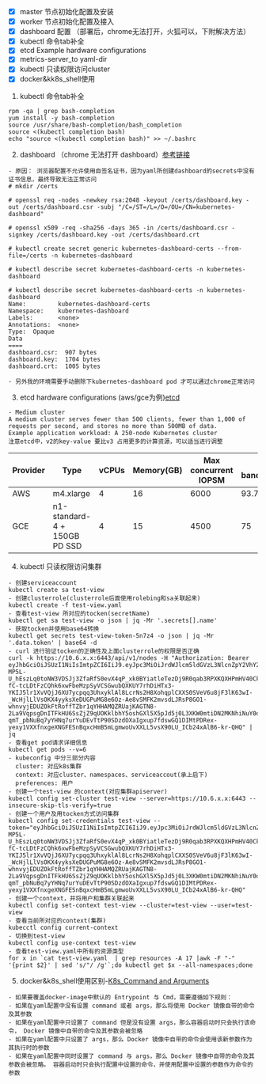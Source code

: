 - [x] master 节点初始化配置及安装
- [x] worker 节点初始化配置及接入
- [x] dashboard 配置 （部署后，chrome无法打开，火狐可以，下附解决方法）
- [x] kubectl 命令tab补全
- [x] etcd Example hardware configurations
- [x] metrics-server_to yaml-dir
- [x] kubectl 只读权限访问cluster
- [x] docker&kk8s_shell使用

1. kubectl 命令tab补全
```
rpm -qa | grep bash-completion
yum install -y bash-completion
source /usr/share/bash-completion/bash_completion
source <(kubectl completion bash)
echo "source <(kubectl completion bash)" >> ~/.bashrc
```
2. dashboard （chrome 无法打开 dashboard）[参考链接](https://github.com/kubernetes/dashboard/issues/2947)

```
- 原因： 浏览器配置不允许使用自签名证书，因为yaml所创建dashboard的secrets中没有证书信息，最终导致无法正常访问
# mkdir /certs

# openssl req -nodes -newkey rsa:2048 -keyout /certs/dashboard.key -out /certs/dashboard.csr -subj "/C=/ST=/L=/O=/OU=/CN=kubernetes-dashboard"

# openssl x509 -req -sha256 -days 365 -in /certs/dashboard.csr -signkey /certs/dashboard.key -out /certs/dashboard.crt

# kubectl create secret generic kubernetes-dashboard-certs --from-file=/certs -n kubernetes-dashboard

# kubectl describe secret kubernetes-dashboard-certs -n kubernetes-dashboard

# kubectl describe secret kubernetes-dashboard-certs -n kubernetes-dashboard                                         
Name:         kubernetes-dashboard-certs
Namespace:    kubernetes-dashboard
Labels:       <none>
Annotations:  <none>
Type:  Opaque
Data
====
dashboard.csr:  907 bytes
dashboard.key:  1704 bytes
dashboard.crt:  1005 bytes

- 另外我的环境需要手动删除下kubernetes-dashboard pod 才可以通过chrome正常访问
```
3. etcd hardware configurations (aws/gce为例)[etcd](https://etcd.io/docs/v3.4.0/op-guide/hardware/#example-hardware-configurations)
```
- Medium cluster
A medium cluster serves fewer than 500 clients, fewer than 1,000 of requests per second, and stores no more than 500MB of data.
Example application workload: A 250-node Kubernetes cluster
注意etcd中，v2的key-value 要比v3 占用更多的计算资源，可以适当进行调整
``` 
| Provider | Type | vCPUs | Memory(GB) | Max concurrent IOPSM | Disk bandwidth(MB/s) |
| -------- | ---- | ----- | ---------- | -------------------- | -------------------- |
| AWS | m4.xlarge | 4 | 16 | 6000 | 93.75 |
| GCE | n1-standard-4 + 150GB PD SSD | 4 | 15 | 4500 | 75 |

4. kubectl 只读权限访问集群
```
- 创建serviceaccount
kubectl create sa test-view
- 创建clusterrole(clusterrole后面使用rolebing和sa关联起来)
kubectl create -f test-view.yaml
- 查看test-view 所对应的tocken(secretName)
kubectl get sa test-view -o json | jq -Mr '.secrets[].name'
- 获取tocken并使用base64转换
kubectl get secrets test-view-token-5n7z4 -o json | jq -Mr '.data.token' | base64 -d
- curl 进行验证tocken的正确性及上面clusterrole的权限是否正确
curl -k https://10.6.x.x:6443/api/v1/nodes -H "Authorization: Bearer eyJhbGciOiJSUzI1NiIsImtpZCI6IiJ9.eyJpc3MiOiJrdWJlcm5ldGVzL3NlcnZpY2VhY2NvdW50Iiwia3ViZXJuZXRlcy5pby9zZXJ2aWNlYWNjb3VudC9uYW1lc3BhY2UiOiJkZWZhdWx0Iiwia3ViZXJuZXRlcy5pby9zZXJ2aWNlYWNjb3VudC9zZWNyZXQubmFtZSI6Im1hd2VpYmluZy12aWV3LXRva2VuLTVuN3o0Iiwia3ViZXJuZXRlcy5pby9zZXJ2aWNlYWNjb3VudC9zZXJ2aWNlLWFjY291bnQubmFtZSI6Im1hd2VpYmluZy12aWV3Iiwia3ViZXJuZXRlcy5pby9zZXJ2aWNlYWNjb3VudC9zZXJ2aWNlLWFjY291bnQudWlkIjoiMDRjMjg5M2MtYWZkOS0xMWVhLWExNjYtMDI0MmFjMTIwMDAzIiwic3ViIjoic3lzdGVtOnNlcnZpY2VhY2NvdW50OmRlZmF1bHQ6bWF3ZWliaW5nLXZpZXcifQ.dFdWY8NrQVvhGJ0JoOmL_px7WEKPEYWJ_Sf5nElkFiOV3uWCHG7OW4x3o4t9HunzsAF7XVUyU9wnr6NTo2iHz_0sQ7cChTyQGSiF1O-MP5L-U_hEszLq0toNW3VDSJj3ZfaRfS0evX4qP_xk0BYiatleTezDj9R0qab3RPXKQXHPmHV40CkIebftjjuTj63NtJAqG6Y7Y8Af1ZwFVhYOGQgks5Owttvz0l0O9hAI21gNfwcauOdESarOfyGgyKGIsAJh_-fC-tcLDtFzCQhk6xwFbeMzpSyVCSGwubQXKUY7rhDiHTx3-YKIJ5lr1XvVQjJ6XU7ycpqq3UhxyklAl8LcrNs2H8XohqplCXXS0SVeV6u8jF3lK63wI-_WcHjlLlVsOKX4yyksXeDUGPuMG8e6Oz-Ae8vSMFK2mvsdLJRsP8GO1-whnvyjEDUZOkFtRoffTZbr1qYHHAMQZRUajKAGTN8-2La9VqpsgDnITFkHU6SsZjZ9qUOKklbhY5oshGXl5X5pJd5j0L3XKW0mtiDN2MKNhiNuY0oLnhrVQCOaK-qmT_pbNuBq7yYHNq7urYuDEvTtP90SDzdOXaIgxup7fdswGQ1DIMtPDRex-yexy1VXXfnxgeXNGFESnBqxcHmB5mLgmwoUvXXLL5vsX90LU_ICb24xAlB6-kr-QHQ" | jq
- 查看get pod请求详细信息
kubectl get pods --v=6
- kubeconfig 中分三部分内容
  cluster: 对应k8s集群
  context: 对应cluster、namespaces、serviceaccout(承上启下)
  preferences: 用户
- 创建一个test-view 的context(对应集群apiserver)
kubectl config set-cluster test-view --server=https://10.6.x.x:6443 --insecure-skip-tls-verify=true
- 创建一个用户及用tocken方式访问集群
kubectl config set-credentials test-view --token="eyJhbGciOiJSUzI1NiIsImtpZCI6IiJ9.eyJpc3MiOiJrdWJlcm5ldGVzL3NlcnZpY2VhY2NvdW50Iiwia3ViZXJuZXRlcy5pby9zZXJ2aWNlYWNjb3VudC9uYW1lc3BhY2UiOiJkZWZhdWx0Iiwia3ViZXJuZXRlcy5pby9zZXJ2aWNlYWNjb3VudC9zZWNyZXQubmFtZSI6Im1hd2VpYmluZy12aWV3LXRva2VuLTVuN3o0Iiwia3ViZXJuZXRlcy5pby9zZXJ2aWNlYWNjb3VudC9zZXJ2aWNlLWFjY291bnQubmFtZSI6Im1hd2VpYmluZy12aWV3Iiwia3ViZXJuZXRlcy5pby9zZXJ2aWNlYWNjb3VudC9zZXJ2aWNlLWFjY291bnQudWlkIjoiMDRjMjg5M2MtYWZkOS0xMWVhLWExNjYtMDI0MmFjMTIwMDAzIiwic3ViIjoic3lzdGVtOnNlcnZpY2VhY2NvdW50OmRlZmF1bHQ6bWF3ZWliaW5nLXZpZXcifQ.dFdWY8NrQVvhGJ0JoOmL_px7WEKPEYWJ_Sf5nElkFiOV3uWCHG7OW4x3o4t9HunzsAF7XVUyU9wnr6NTo2iHz_0sQ7cChTyQGSiF1O-MP5L-U_hEszLq0toNW3VDSJj3ZfaRfS0evX4qP_xk0BYiatleTezDj9R0qab3RPXKQXHPmHV40CkIebftjjuTj63NtJAqG6Y7Y8Af1ZwFVhYOGQgks5Owttvz0l0O9hAI21gNfwcauOdESarOfyGgyKGIsAJh_-fC-tcLDtFzCQhk6xwFbeMzpSyVCSGwubQXKUY7rhDiHTx3-YKIJ5lr1XvVQjJ6XU7ycpqq3UhxyklAl8LcrNs2H8XohqplCXXS0SVeV6u8jF3lK63wI-_WcHjlLlVsOKX4yyksXeDUGPuMG8e6Oz-Ae8vSMFK2mvsdLJRsP8GO1-whnvyjEDUZOkFtRoffTZbr1qYHHAMQZRUajKAGTN8-2La9VqpsgDnITFkHU6SsZjZ9qUOKklbhY5oshGXl5X5pJd5j0L3XKW0mtiDN2MKNhiNuY0oLnhrVQCOaK-qmT_pbNuBq7yYHNq7urYuDEvTtP90SDzdOXaIgxup7fdswGQ1DIMtPDRex-yexy1VXXfnxgeXNGFESnBqxcHmB5mLgmwoUvXXLL5vsX90LU_ICb24xAlB6-kr-QHQ"
- 创建一个context，并将用户和集群关联起来
kubectl config set-context test-view --cluster=test-view --user=test-view
- 查看当前所对应的context(集群)
kubecctl config current-context
- 切换到test-view
kubectl config use-context test-view
- 查看test-view.yaml中所有的资源类型
for x in `cat test-view.yaml  | grep resources -A 17 |awk -F "-" '{print $2}' | sed 's/"/ /g'`;do kubectl get $x --all-namespaces;done
```
5. docker&k8s_shell使用区别-[K8s_Command and Arguments](https://kubernetes.io/docs/tasks/inject-data-application/define-command-argument-container/#notes)
```
- 如果要覆盖docker-image中默认的 Entrypoint 与 Cmd，需要遵循如下规则：
- 如果在yaml配置中没有设置 command 或者 args，那么将使用 Docker 镜像自带的命令及其参数
- 如果在yaml配置中只设置了 command 但是没有设置 args，那么容器启动时只会执行该命令， Docker 镜像中自带的命令及其参数会被忽略
- 如果在yaml配置中只设置了 args，那么 Docker 镜像中自带的命令会使用该新参数作为其执行时的参数
- 如果在yaml配置中同时设置了 command 与 args，那么 Docker 镜像中自带的命令及其参数会被忽略。 容器启动时只会执行配置中设置的命令，并使用配置中设置的参数作为命令的参数
```
